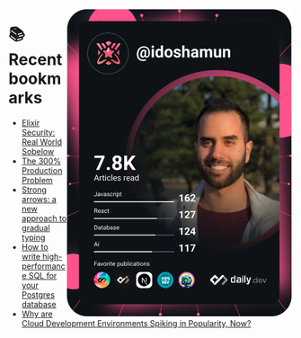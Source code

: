 <a href="https://app.daily.dev/idoshamun"><img src="https://raw.githubusercontent.com/idoshamun/idoshamun/devcard/devcard.svg" align='right' width="400" alt="Ido Shamun's Dev Card"/></a>

# 📚 Recent bookmarks
<!-- BOOKMARKS:START -->
- [Elixir Security: Real World Sobelow](https://app.daily.dev/posts/1kwhj1qGp?utm_source=rss&utm_medium=bookmarks&utm_campaign=28849d86070e4c099c877ab6837c61f0)
- [The 300% Production Problem](https://app.daily.dev/posts/xBFXN7Yis?utm_source=rss&utm_medium=bookmarks&utm_campaign=28849d86070e4c099c877ab6837c61f0)
- [Strong arrows: a new approach to gradual typing](https://app.daily.dev/posts/KAyVU1ws5?utm_source=rss&utm_medium=bookmarks&utm_campaign=28849d86070e4c099c877ab6837c61f0)
- [How to write high-performance SQL for your Postgres database](https://app.daily.dev/posts/Dgo8wTIpe?utm_source=rss&utm_medium=bookmarks&utm_campaign=28849d86070e4c099c877ab6837c61f0)
- [Why are Cloud Development Environments Spiking in Popularity, Now?](https://app.daily.dev/posts/G8TQSmXkt?utm_source=rss&utm_medium=bookmarks&utm_campaign=28849d86070e4c099c877ab6837c61f0)
<!-- BOOKMARKS:END -->
